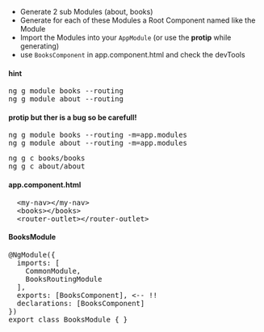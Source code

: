 * Generate 2 sub Modules (about, books)
* Generate for each of these Modules a Root Component named like the Module
* Import the Modules into your `AppModule` (or use the **protip** while generating)
* use `BooksComponent` in app.component.html and check the devTools


#### hint

<pre>
ng g module books --routing 
ng g module about --routing 
</pre>

#### protip but ther is a bug so be carefull!
<pre>
ng g module books --routing -m=app.modules
ng g module about --routing -m=app.modules
</pre>
<pre>
ng g c books/books
ng g c about/about
</pre>

#### app.component.html
<pre>
  &lt;my-nav>&lt;/my-nav>
  &lt;books>&lt;/books>
  &lt;router-outlet>&lt;/router-outlet>
</pre>

#### BooksModule 
<pre>
@NgModule({
  imports: [
    CommonModule,
    BooksRoutingModule
  ],
  exports: [BooksComponent], <-- !!
  declarations: [BooksComponent]
})
export class BooksModule { }
</pre>
